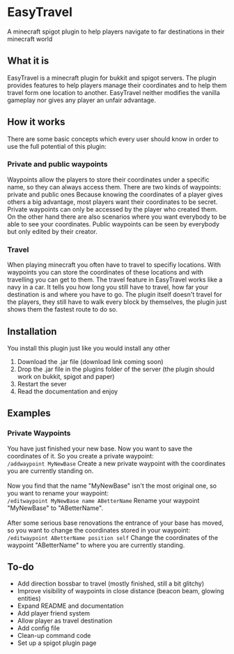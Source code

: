 # EasyTravel
A minecraft spigot plugin to help players navigate to far destinations in their minecraft world

## What it is
EasyTravel is a minecraft plugin for bukkit and spigot servers. The plugin provides features to help players manage their coordinates and to help them travel form one location to another. EasyTravel neither modifies the vanilla gameplay nor gives any player an unfair advantage.

## How it works
There are some basic concepts which every user should know in order to use the full potential of this plugin:
### Private and public waypoints
Waypoints allow the players to store their coordinates under a specific name, so they can always access them.
There are two kinds of waypoints: private and public ones
Because knowing the coordinates of a player gives others a big advantage, most players want their coordinates to be secret. Private waypoints can only be accessed by the player who created them. On the other hand there are also scenarios where you want everybody to be able to see your coordinates. Public waypoints can be seen by everybody but only edited by their creator.
### Travel
When playing minecraft you often have to travel to specifiy locations. With waypoints you can store the coordinates of these locations and with travelling you can get to them. The travel feature in EasyTravel works like a navy in a car. It tells you how long you still have to travel, how far your destination is and where you have to go. The plugin itself doesn't travel for the players, they still have to walk every block by themselves, the plugin just shows them the fastest route to do so.

## Installation
You install this plugin just like you would install any other
1. Download the .jar file (download link coming soon)
2. Drop the .jar file in the plugins folder of the server (the plugin should work on bukkit, spigot and paper)
3. Restart the sever
4. Read the documentation and enjoy

## Examples
### Private Waypoints
You have just finished your new base. Now you want to save the coordinates of it. So you create a private waypoint: <br>
`/addwaypoint MyNewBase`
Create a new private waypoint with the coordinates you are currently standing on. <br>
<br>
Now you find that the name "MyNewBase" isn't the most original one, so you want to rename your waypoint: <br>
`/editwaypoint MyNewBase name ABetterName`
Rename your waypoint "MyNewBase" to "ABetterName". <br>
<br>
After some serious base renovations the entrance of your base has moved, so you want to change the coordinates stored in your waypoint: <br>
`/editwaypoint ABetterName position self`
Change the coordinates of the waypoint "ABetterName" to where you are currently standing.

## To-do
- Add direction bossbar to travel (mostly finished, still a bit glitchy)
- Improve visibility of waypoints in close distance (beacon beam, glowing entities)
- Expand README and documentation
- Add player friend system
- Allow player as travel destination
- Add config file
- Clean-up command code
- Set up a spigot plugin page
